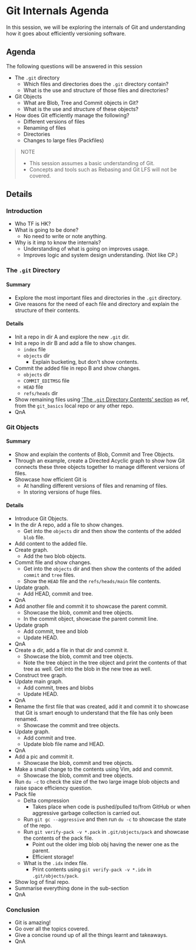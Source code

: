 # Git Internals Agenda

In this session, we will be exploring the internals of Git and understanding how it goes about efficiently versioning software.

## Agenda

The following questions will be answered in this session

-   The `.git` directory
    -   Which files and directories does the `.git` directory contain?
    -   What is the use and structure of those files and directories?
-   Git Objects
    -   What are Blob, Tree and Commit objects in Git?
    -   What is the use and structure of these objects?
-   How does Git efficiently manage the following?
    -   Different versions of files
    -   Renaming of files
    -   Directories
    -   Changes to large files (Packfiles)

> NOTE
>
> -   This session assumes a basic understanding of Git.
> -   Concepts and tools such as Rebasing and Git LFS will not be covered.

## Details

### Introduction

-   Who TF is HK?
-   What is going to be done?
    -   No need to write or note anything.
-   Why is it imp to know the internals?
    -   Understanding of what is going on improves usage.
    -   Improves logic and system design understanding. (Not like CP.)

### The `.git` Directory

#### Summary

-   Explore the most important files and directories in the `.git` directory.
-   Give reasons for the need of each file and directory and explain the structure of their contents.

#### Details

-   Init a repo in dir A and explore the new `.git` dir.
-   Init a repo in dir B and add a file to show changes.
    -   `index` file
    -   `objects` dir
        -   Explain bucketing, but don't show contents.
-   Commit the added file in repo B and show changes.
    -   `objects` dir
    -   `COMMIT_EDITMSG` file
    -   `HEAD` file
    -   `refs/heads` dir
-   Show remaining files using ['The `.git` Directory Contents' section](https://harshkapadia2.github.io/git_basics/#_the_git_directory_contents) as ref, from the `git_basics` local repo or any other repo.
-   QnA

### Git Objects

#### Summary

-   Show and explain the contents of Blob, Commit and Tree Objects.
-   Through an example, create a Directed Acyclic graph to show how Git connects these three objects together to manage different versions of files.
-   Showcase how efficient Git is
    -   At handling different versions of files and renaming of files.
    -   In storing versions of huge files.

#### Details

-   Introduce Git Objects.
-   In the dir A repo, add a file to show changes.
    -   Get into the `objects` dir and then show the contents of the added `blob` file.
-   Add content to the added file.
-   Create graph.
    -   Add the two blob objects.
-   Commit file and show changes.
    -   Get into the `objects` dir and then show the contents of the added `commit` and `tree` files.
    -   Show the `HEAD` file and the `refs/heads/main` file contents.
-   Update graph.
    -   Add HEAD, commit and tree.
-   QnA
-   Add another file and commit it to showcase the parent commit.
    -   Showcase the blob, commit and tree objects.
    -   In the commit object, showcase the parent commit line.
-   Update graph
    -   Add commit, tree and blob
    -   Update HEAD.
-   QnA
-   Create a dir, add a file in that dir and commit it.
    -   Showcase the blob, commit and tree objects.
    -   Note the tree object in the tree object and print the contents of that tree as well. Get into the blob in the new tree as well.
-   Construct tree graph.
-   Update main graph.
    -   Add commit, trees and blobs
    -   Update HEAD.
-   QnA
-   Rename the first file that was created, add it and commit it to showcase that Git is smart enough to understand that the file has only been renamed.
    -   Showcase the commit and tree objects.
-   Update graph.
    -   Add commit and tree.
    -   Update blob file name and HEAD.
-   QnA
-   Add a pic and commit it.
    -   Showcase the blob, commit and tree objects.
-   Make a small change to the contents using Vim, add and commit.
    -   Showcase the blob, commit and tree objects.
-   Run `du -c` to check the size of the two large image blob objects and raise space efficiency question.
-   Pack file
    -   Delta compression
        -   Takes place when code is pushed/pulled to/from GitHub or when aggressive garbage collection is carried out.
    -   Run `git gc --aggressive` and then run `du -c` to showcase the state of the repo.
    -   Run `git verify-pack -v *.pack` in `.git/objects/pack` and showcase the contents of the pack file.
        -   Point out the older img blob obj having the newer one as the parent.
        -   Efficient storage!
    -   What is the `.idx` index file.
        -   Print contents using `git verify-pack -v *.idx` in `.git/objects/pack`.
-   Show log of final repo.
-   Summarise everything done in the sub-section
-   QnA

### Conclusion

-   Git is amazing!
-   Go over all the topics covered.
-   Give a concise round up of all the things learnt and takeaways.
-   QnA
